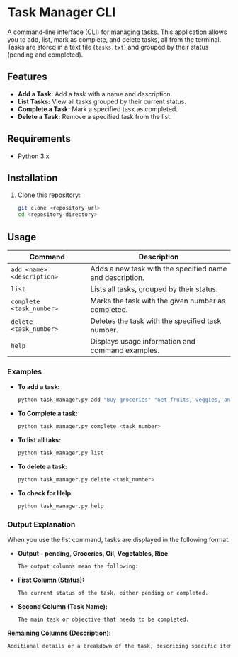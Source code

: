 # Task Manager CLI

A command-line interface (CLI) for managing tasks. This application allows you to add, list, mark as complete, and delete tasks, all from the terminal. Tasks are stored in a text file (`tasks.txt`) and grouped by their status (pending and completed).

## Features

- **Add a Task:** Add a task with a name and description.
- **List Tasks:** View all tasks grouped by their current status.
- **Complete a Task:** Mark a specified task as completed.
- **Delete a Task:** Remove a specified task from the list.

## Requirements

- Python 3.x

## Installation

1. Clone this repository:
   ```bash
   git clone <repository-url>
   cd <repository-directory>


## Usage

| Command                   | Description                                          |
|---------------------------|------------------------------------------------------|
| `add <name> <description>` | Adds a new task with the specified name and description. |
| `list`                    | Lists all tasks, grouped by their status.            |
| `complete <task_number>`  | Marks the task with the given number as completed.   |
| `delete <task_number>`    | Deletes the task with the specified task number.     |
| `help`                    | Displays usage information and command examples.     |


### Examples

- **To add a task:**
   ```bash
   python task_manager.py add "Buy groceries" "Get fruits, veggies, and milk"

- **To Complete a task:**
   ```bash
   python task_manager.py complete <task_number>

- **To list all taks:**
   ```bash
   python task_manager.py list

- **To delete a task:**
   ```bash
   python task_manager.py delete <task_number>

- **To check for Help:**
   ```bash
   python task_manager.py help

### Output Explanation
When you use the list command, tasks are displayed in the following format:

- **Output - pending, Groceries, Oil, Vegetables, Rice**
  ```bash
  The output columns mean the following:

- **First Column (Status):** 
  ```bash
  The current status of the task, either pending or completed.

- **Second Column (Task Name):** 
   ```bash
   The main task or objective that needs to be completed.
   
**Remaining Columns (Description):**
   ```bash
   Additional details or a breakdown of the task, describing specific items or subtasks required for completion.

